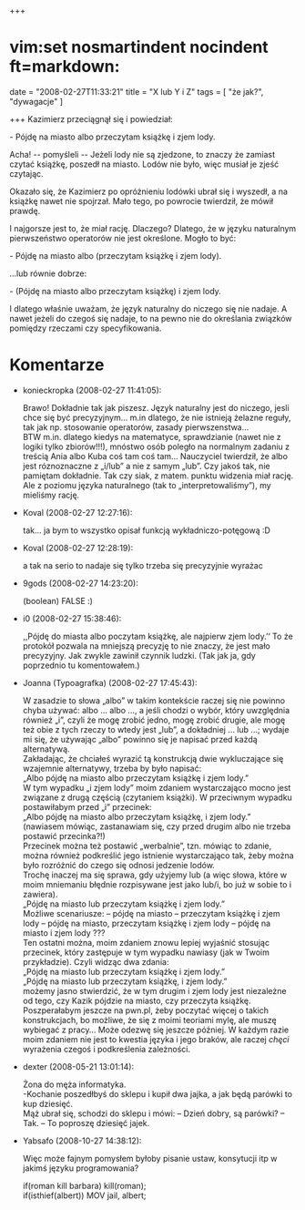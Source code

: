 +++
# vim:set nosmartindent nocindent ft=markdown:
date = "2008-02-27T11:33:21"
title = "X lub Y i Z"
tags = [ "że jak?", "dywagacje" ]

+++
Kazimierz przeciągnął się i powiedział:

\- Pójdę na miasto albo przeczytam książkę i zjem lody.

Acha! -- pomyśleli -- Jeżeli lody nie są zjedzone, to znaczy że zamiast czytać
książkę, poszedł na miasto. Lodów nie było, więc musiał je zjeść czytając.

Okazało się, że Kazimierz po opróżnieniu lodówki ubrał się i wyszedł, a na
książkę nawet nie spojrzał. Mało tego, po powrocie twierdził, że mówił prawdę.

I najgorsze jest to, że miał rację. Dlaczego? Dlatego, że w języku naturalnym
pierwszeństwo operatorów nie jest określone. Mogło to być:

\- Pójdę na miasto albo (przeczytam książkę i zjem lody).

...lub równie dobrze:

\- (Pójdę na miasto albo przeczytam książkę) i zjem lody.

I dlatego właśnie uważam, że język naturalny do niczego się nie nadaje.  A nawet
jeżeli do czegoś się nadaje, to na pewno nie do określania związków pomiędzy
rzeczami czy specyfikowania.

# Komentarze

* konieckropka (2008-02-27 11:41:05): <p>Brawo! Dokładnie tak jak piszesz. Język
  naturalny jest do niczego, jesli chce się być precyzyjnym&#8230; m.in dlatego,
  że nie istnieją żelazne reguły, tak jak np. stosowanie operatorów, zasady
  pierwszenstwa&#8230; <br /> <span class="caps">BTW</span> m.in. dlatego kiedys
  na matematyce, sprawdzianie (nawet nie z logiki tylko zbiorów!!!), mnóstwo
  osób poległo na normalnym zadaniu z treścią Ania albo Kuba coś tam coś
  tam&#8230; Nauczyciel twierdził, że albo jest róznoznaczne z
  &#8222;i/lub&#8221; a nie z samym &#8222;lub&#8221;. Czy jakoś tak, nie
  pamiętam dokładnie. Tak czy siak, z matem. punktu widzenia miał rację. Ale z
  poziomu języka naturalnego (tak to &#8222;interpretowaliśmy&#8221;), my
  mieliśmy rację.</p>
* Koval (2008-02-27 12:27:16): <p>tak&#8230; ja bym to wszystko opisał funkcją
  wykładniczo-potęgową :D</p>
* Koval (2008-02-27 12:28:19): <p>a tak na serio to nadaje się tylko trzeba się
  precyzyjnie wyrażac</p>
* 9gods (2008-02-27 14:23:20): <p>(boolean) <span class="caps">FALSE</span>
  :)</p>
* i0 (2008-02-27 15:38:46): <p>,,Pójdę do miasta albo poczytam książkę, ale
  najpierw zjem lody.&#8217;&#8216; To że protokół pozwala na mniejszą precyzję
  to nie znaczy, że jest mało precyzyjny. Jak zwykle zawinił czynnik ludzki.
  (Tak jak ja, gdy poprzednio tu komentowałem.)</p>
* Joanna (Typoagrafka) (2008-02-27 17:45:43): <p>W zasadzie to słowa
  &#8222;albo&#8221; w takim kontekście raczej się nie powinno chyba używać:
  albo &#8230; albo &#8230;, a jeśli chodzi o wybór, który uwzględnia również
  &#8222;i&#8221;, czyli że mogę zrobić jedno, mogę zrobić drugie, ale mogę też
  obie z tych rzeczy to wtedy jest &#8222;lub&#8221;, a dokładniej &#8230; lub
  &#8230;; wydaje mi się, że używając &#8222;albo&#8221; powinno się je napisać
  przed każdą alternatywą.<br /> Zakładając, że chciałeś wyrazić tą konstrukcją
  dwie wykluczające się wzajemnie alternatywy, trzeba by było napisać: <br />
  &#8222;Albo pójdę na miasto albo przeczytam książkę i zjem lody.&#8221;<br />
  W tym wypadku &#8222;i zjem lody&#8221; moim zdaniem wystarczająco mocno jest
  związane z drugą częścią (czytaniem książki). W przeciwnym wypadku
  postawiłabym przed &#8222;i&#8221; przecinek:<br /> &#8222;Albo pójdę na
  miasto albo przeczytam książkę, i zjem lody.&#8221;<br /> (nawiasem mówiąc,
  zastanawiam się, czy przed drugim albo nie trzeba postawić przecinka?!)<br />
  Przecinek można też postawić &#8222;werbalnie&#8221;, tzn. mówiąc to zdanie,
  można również podkreślić jego istnienie wystarczająco tak, żeby można było
  rozróżnić do czego się odnosi jedzenie lodów.<br /> Trochę inaczej ma się
  sprawa, gdy użyjemy lub (a więc słowa, które w moim mniemaniu błędnie
  rozpisywane jest jako lub/i, bo już w sobie to i zawiera).<br /> &#8222;Pójdę
  na miasto lub przeczytam książkę i zjem lody.&#8221;<br /> Możliwe
  scenariusze: &#8211; pójdę na miasto &#8211; przeczytam książkę i zjem lody
  &#8211; pójdę na miasto, przeczytam książkę i zjem lody &#8211; pójdę na
  miasto i zjem lody ???<br /> Ten ostatni można, moim zdaniem znowu lepiej
  wyjaśnić stosując przecinek, który zastępuje w tym wypadku nawiasy (jak w
  Twoim przykładzie). Czyli widząc dwa zdania:<br /> &#8222;Pójdę na miasto lub
  przeczytam książkę i zjem lody.&#8221;<br /> &#8222;Pójdę na miasto lub
  przeczytam książkę, i zjem lody.&#8221;<br /> możemy jasno stwierdzić, że w
  tym drugim i zjem lody jest niezależne od tego, czy Kazik pójdzie na miasto,
  czy przeczyta książkę.<br /> Poszperałabym jeszcze na pwn.pl, żeby poczytać
  więcej o takich konstrukcjach, bo możliwe, że się z moimi teoriami mylę, ale
  muszę wybiegać z pracy&#8230; Może odezwę się jeszcze później. W każdym razie
  moim zdaniem nie jest to kwestia języka i jego braków, ale raczej
  <em>chęci</em> wyrażenia czegoś i podkreślenia zależności.</p>
* dexter (2008-05-21 13:01:14): <p>Żona do męża informatyka.<br /> -Kochanie
  poszedłbyś do sklepu i kupił dwa jajka, a jak będą parówki to kup dziesięć.<br
  /> Mąż ubrał się, schodzi do sklepu i mówi: &#8211; Dzień dobry, są parówki?
  &#8211; Tak. &#8211; To poproszę dziesięć jajek.</p>
* Yabsafo (2008-10-27 14:38:12): <p>Więc może fajnym pomysłem byłoby pisanie
  ustaw, konsytucji itp w jakimś języku programowania?</p>  <p>if(roman kill
  barbara) kill(roman);<br /> if(isthief(albert)) <span class="caps">MOV</span>
  jail, albert;</p>
